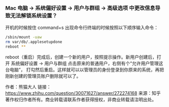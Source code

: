 ### Mac 电脑 -> 系统偏好设置 -> 用户与群组 -> 高级选项 中更改信息导致无法解锁系统设置？
开机的时候按住 command+s 出现命令行终端的时候按照以下顺序输入命令：

```bash
/sbin/mount -uaw
rm var/db/.applesetupdone
reboot **
```

reboot（重启）完成后，创建一个新的用户，按照提示操作。新用户创建后，打开 系统偏好设置 -> 用户与群组 点击原来的普通用户，右侧有个“允许用户管理这台电脑”， 打勾然后重启。这样就可以以管理员的身份登录到你原来的系统，再把刚新创建的管理员账户删除就可以了。

作者：熊猫大人
链接：https://www.zhihu.com/question/30071627/answer/272274168
来源：知乎
著作权归作者所有。商业转载请联系作者获得授权，非商业转载请注明出处。
